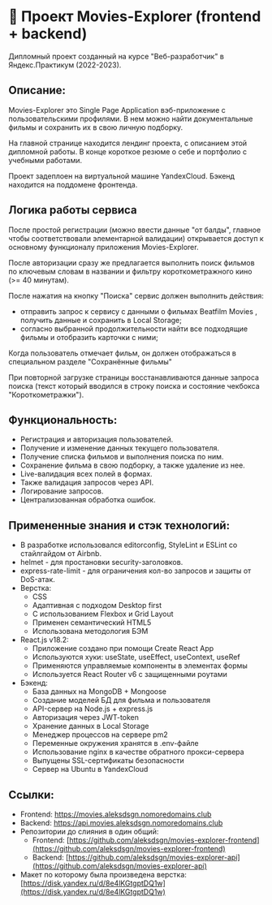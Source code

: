 # :movie_camera: Проект Movies-Explorer (frontend + backend)
Дипломный проект созданный на курсе "Веб-разработчик" в Яндекс.Практикум (2022-2023).


## Описание:
Movies-Explorer это Single Page Application  вэб-приложение с пользовательскими профилями. В нем можно найти документальные фильмы и сохранить их в свою личную подборку.

На главной странице находится лендинг проекта, с описанием этой дипломной работы. В конце короткое резюме о себе и портфолио с учебными работами.

Проект задеплоен на виртуальной машине YandexCloud. Бэкенд находится на поддомене фронтенда.


## Логика работы сервиса
После простой регистрации (можно ввести данные "от балды", главное чтобы соответствовали элементарной валидации) открывается доступ к основному функционалу приложения Movies-Explorer. 

После авторизации сразу же предлагается выполнить поиск фильмов по ключевым словам в названии и фильтру короткометражного кино (>= 40 минутам).

После нажатия на кнопку "Поиска" сервис должен выполнить действия:
* отправить запрос к сервису с данными о фильмах Beatfilm Movies , получить данные и сохранить в Local Storage;
* согласно выбранной продолжительности найти все подходящие фильмы и отобразить карточки с ними;

Когда пользователь отмечает фильм, он должен отображаться в специальном разделе "Сохранённые фильмы"

При повторной загрузке страницы восстанавливаются данные запроса поиска (текст который вводился в строку поиска и состояние чекбокса "Короткометражки").


## Функциональность:
* Регистрация и авторизация пользователей.
* Получение и изменение данных текущего пользователя.
* Получение списка фильмов и выполнения поиска по ним.
* Сохранение фильма в свою подборку, а также удаление из нее.
* Live-валидация всех полей в формах.
* Также валидация запросов через API.
* Логирование запросов.
* Централизованная обработка ошибок.


## Примененные знания и стэк технологий:
* В разработке использовался editorconfig, StyleLint  и ESLint со стайлгайдом от Airbnb.
* helmet - для простановки security-заголовков.
*  express-rate-limit - для ограничения кол-во запросов и защиты от DoS-атак.
* Верстка:
	- CSS
	- Адаптивная с подходом Desktop first
	- С использованием Flexbox и Grid Layout
	- Применен семантический HTML5
	- Использована методология БЭМ
* React.js v18.2:
	- Приложение создано при помощи Create React App
	- Используются хуки: useState, useEffect, useContext, useRef
 	- Применяются управляемые компоненты в элементах формы
 	- Используется React Router v6 с защищенными роутами
* Бэкенд:
	- База данных на MongoDB + Mongoose
 	- Создание моделей БД для фильма и пользователя
	- API-сервер на Node.js + express.js
 	- Авторизация через JWT-token
 	- Хранение данных в Local Storage
	- Менеджер процессов на сервере pm2
	- Переменные окружения хранятся в .env-файле
	- Использование nginx в качестве обратного прокси-сервера
	- Выпущены SSL-сертификаты безопасности
	- Сервер на Ubuntu в YandexCloud


## Ссылки:
* Frontend: https://movies.aleksdsgn.nomoredomains.club
* Backend: https://api.movies.aleksdsgn.nomoredomains.club
* Репозитории до слияния в один общий:
  - Frontend: [https://github.com/aleksdsgn/movies-explorer-frontend](https://github.com/aleksdsgn/movies-explorer-frontend)
  - Backend: [https://github.com/aleksdsgn/movies-explorer-api](https://github.com/aleksdsgn/movies-explorer-api)
* Макет по которому была произведена верстка: [https://disk.yandex.ru/d/8e4lKGtgptDQ1w](https://disk.yandex.ru/d/8e4lKGtgptDQ1w)
